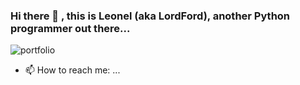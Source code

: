 ### Hi there 👋 , this is Leonel (aka LordFord), another Python programmer out there...

![portfolio](https://cr-ss-service.azurewebsites.net/api/ScreenShot?widget=portfolio&username=leonel-lordford)

- 📫 How to reach me: ...

<!--
**leonel-lordford/leonel-lordford** is a ✨ _special_ ✨ repository because its `README.md` (this file) appears on your GitHub profile.

Here are some ideas to get you started:

- 🔭 I’m currently working on ...
- 🌱 I’m currently learning ...
- 👯 I’m looking to collaborate on ...
- 🤔 I’m looking for help with ...
- 💬 Ask me about ...
- 📫 How to reach me: ...
- 😄 Pronouns: ...
- ⚡ Fun fact: ...
-->
